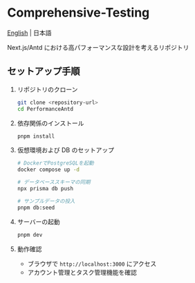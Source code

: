 # Comprehensive-Testing

[English](./docs/lang/en.md) | 日本語

Next.js/Antd における高パフォーマンスな設計を考えるリポジトリ

## セットアップ手順

1. リポジトリのクローン

   ```bash
   git clone <repository-url>
   cd PerformanceAntd
   ```

2. 依存関係のインストール

   ```bash
   pnpm install
   ```

3. 仮想環境および DB のセットアップ

   ```bash
   # DockerでPostgreSQLを起動
   docker compose up -d

   # データベーススキーマの同期
   npx prisma db push

   # サンプルデータの投入
   pnpm db:seed
   ```

4. サーバーの起動

   ```bash
   pnpm dev
   ```

5. 動作確認
   - ブラウザで `http://localhost:3000` にアクセス
   - アカウント管理とタスク管理機能を確認
